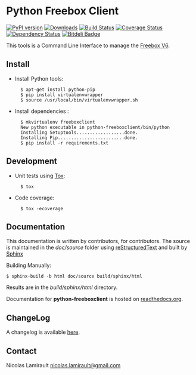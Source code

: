 # Python Freebox Client

[![PyPI version](https://badge.fury.io/py/python-freeboxclient.png)](http://badge.fury.io/py/python-freeboxclient)
[![Downloads](https://pypip.in/d/python-freeboxclient/badge.png)](https://crate.io/package/python-freeboxclient)
[![Build Status](https://travis-ci.org/nlamirault/python-freeboxclient.png)](https://travis-ci.org/nlamirault/python-freeboxclient)
[![Coverage Status](https://coveralls.io/repos/nlamirault/python-freeboxclient/badge.png?branch=master)](https://coveralls.io/r/nlamirault/python-freeboxclient?branch=master)
[![Dependency Status](https://gemnasium.com/nlamirault/python-freeboxclient.png)](https://gemnasium.com/nlamirault/python-freeboxclient)
[![Bitdeli Badge](https://d2weczhvl823v0.cloudfront.net/nlamirault/python-freeboxclient/trend.png)](https://bitdeli.com/free "Bitdeli Badge")

This tools is a Command Line Interface to manage the
[Freebox V6](http://www.free.fr/adsl/index.html).

## Install

* Install Python tools:

        $ apt-get install python-pip
		$ pip install virtualenvwrapper
		$ source /usr/local/bin/virtualenvwrapper.sh

* Install dependencies :

        $ mkvirtualenv freeboxclient
		New python executable in python-freeboxclient/bin/python
		Installing Setuptools..................done.
		Installing Pip.........................done.
        $ pip install -r requirements.txt


## Development

* Unit tests using [Tox](http://tox.testrun.org/):

        $ tox

* Code coverage:

        $ tox -ecoverage


## Documentation

This documentation is written by contributors, for contributors.
The source is maintained in the *doc/source* folder using
[reStructuredText](http://docutils.sourceforge.net/rst.html)
and built by [Sphinx](http://sphinx-doc.org/)

Building Manually:

    $ sphinx-build -b html doc/source build/sphinx/html

Results are in the *build/sphinx/html* directory.

Documentation for **python-freeboxclient** is hosted on
[readthedocs.org](http://readthedocs.org/docs/python-freeboxclient/en/latest/).


## ChangeLog

A changelog is available [here](ChangeLog.md).


## Contact

Nicolas Lamirault <nicolas.lamirault@gmail.com>
